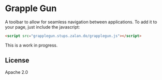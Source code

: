 # Grapple Gun

A toolbar to allow for seamless navigation between applications.
To add it to your page, just include the javascript:

```html
<script src="grapplegun.stups.zalan.do/grapplegun.js"></script>
```

This is a work in progress.

## License

Apache 2.0
